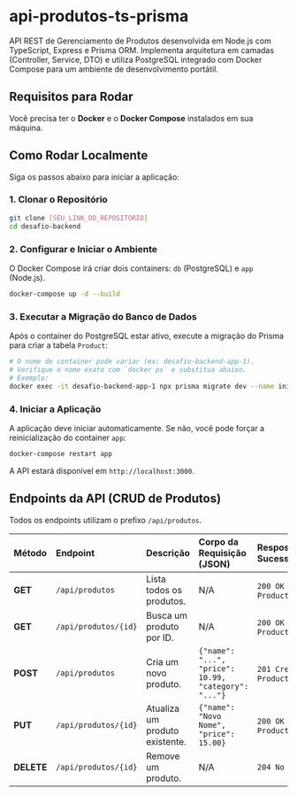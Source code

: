 # api-produtos-ts-prisma
API REST de Gerenciamento de Produtos desenvolvida em Node.js com TypeScript, Express e Prisma ORM. Implementa arquitetura em camadas (Controller, Service, DTO) e utiliza PostgreSQL integrado com Docker Compose para um ambiente de desenvolvimento portátil.

##  Requisitos para Rodar

Você precisa ter o **Docker** e o **Docker Compose** instalados em sua máquina.

##  Como Rodar Localmente

Siga os passos abaixo para iniciar a aplicação:

### 1. Clonar o Repositório

```bash
git clone [SEU_LINK_DO_REPOSITORIO]
cd desafio-backend
```

### 2. Configurar e Iniciar o Ambiente

O Docker Compose irá criar dois containers: `db` (PostgreSQL) e `app` (Node.js).

```bash
docker-compose up -d --build
```

### 3. Executar a Migração do Banco de Dados

Após o container do PostgreSQL estar ativo, execute a migração do Prisma para criar a tabela `Product`:

```bash
# O nome do container pode variar (ex: desafio-backend-app-1). 
# Verifique o nome exato com `docker ps` e substitua abaixo.
# Exemplo:
docker exec -it desafio-backend-app-1 npx prisma migrate dev --name init
```

### 4. Iniciar a Aplicação

A aplicação deve iniciar automaticamente. Se não, você pode forçar a reinicialização do container `app`:

```bash
docker-compose restart app
```

A API estará disponível em `http://localhost:3000`.

##  Endpoints da API (CRUD de Produtos)

Todos os endpoints utilizam o prefixo `/api/produtos`.

| Método | Endpoint | Descrição | Corpo da Requisição (JSON) | Resposta de Sucesso |
| :--- | :--- | :--- | :--- | :--- |
| **GET** | `/api/produtos` | Lista todos os produtos. | N/A | `200 OK` + `ProductResponseDTO[]` |
| **GET** | `/api/produtos/{id}` | Busca um produto por ID. | N/A | `200 OK` + `ProductResponseDTO` |
| **POST** | `/api/produtos` | Cria um novo produto. | `{"name": "...", "price": 10.99, "category": "..."}` | `201 Created` + `ProductResponseDTO` |
| **PUT** | `/api/produtos/{id}` | Atualiza um produto existente. | `{"name": "Novo Nome", "price": 15.00}` | `200 OK` + `ProductResponseDTO` |
| **DELETE** | `/api/produtos/{id}` | Remove um produto. | N/A | `204 No Content` |


